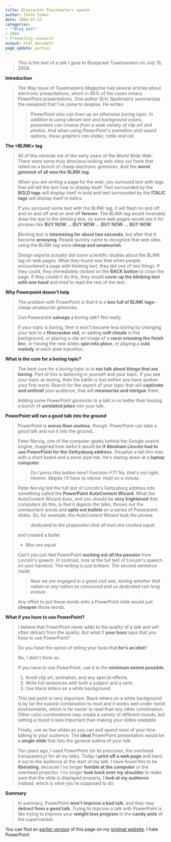 ```yaml
---
title: Bluejacket Toastmasters speech
author: Steve Simon
date: 2004-07-15
categories:
- "*Blog post"
- 2004
- Presenting research
output: html_document
page_update: partial
---
```

> This is the text of a talk I gave to Bluejacket Toastmasters on July
> 15, 2004.

**Introduction**

> The May Issue of Toastmasters Magazine had several articles about
> electronic presentations, which in 95% of the cases means PowerPoint
> presentations. One author (Eric Spellmann) summarizes the viewpoint
> that I've come to despise. He writes:
>
> > *PowerPoint also can liven up an otherwise boring topic. In addition
> > to using vibrant text and background colors, presenters can choose
> > from a wide variety of clip art and photos. And when using
> > PowerPoint's animation and sound options, these graphics can shake,
> > rattle and roll.*

**The \<BLINK\> tag**

> All of this reminds me of the early years of the World Wide Web. There
> were some truly atrocious looking web sites out there that relied on a
> bunch of cheap electronic gimmicks. And the **worst gimmick of all was
> the BLINK tag**.
>
> When you are writing a page for the web, you surround text with tags
> that will tell the text how to display itself. Text surrounded by the
> **BOLD tags** will display itself in bold and text surrounded by the
> **ITALIC tags** will display itself in italics.
>
> If you surround some text with the BLINK tag, it will flash on and off
> and on and off and on and off **forever**. The BLINK tag would
> invariably draw the eye to the blinking text, so some web pages would
> use it for phrases like **BUY NOW \... BUY NOW \... BUY NOW \... BUY
> NOW**.
>
> Blinking text is **interesting for about two seconds**, but after that
> it become **annoying**. People quickly came to recognize that web
> sites using the BLINK tag were **cheap and amateurish**.
>
> Design experts actually did some scientific studies about the BLINK
> tag on web pages. What they found was that when people encountered a
> page with blinking text, they did one of two things. If they could,
> they immediately clicked on the **BACK button** to close the page. If
> they couldn't do this, they would **cover up the blinking text with
> one hand** and tried to read the rest of the text.

**Why Powerpoint doesn't help**

> The problem with PowerPoint is that it is a **box full of BLINK
> tags**\--cheap amateurish gimmicks.
>
> Can Powerpoint **salvage** a boring talk? Not really.
>
> If your topic is boring, then it won't become less boring by changing
> your text to a **firecracker red**, or adding **soft clouds** in the
> background, or placing a clip art image of a **racer crossing the
> finish lin**e, or having the new slides **spin into place**, or
> playing a **cute melody** at each slide transition.

**What is the cure for a boring topic?**

> The best cure for a boring topic is to **not talk about things that
> are boring**. Part of this is believing in yourself and your topic. If
> you see your topic as boring, then the battle is lost before you have
> spoken your first word. Search for the aspect of your topic that will
> **captivate and enthrall** your audience, that will **mesmerize and
> intrigue** them.
>
> Adding some PowerPoint gimmicks to a talk is no better than tossing a
> bunch of **unrelated jokes** into your talk.

**PowerPoint will run a good talk into the ground**

> PowerPoint is **worse than useless**, though. PowerPoint can take a
> good talk and run it into the ground..
>
> Peter Norvig, one of the computer geeks behind the Google search
> engine, imagined how awful it would be **if Abraham Lincoln had to use
> PowerPoint for the Gettysburg address**. Visualize a tall thin man
> with a short beard and a stove pipe hat. He's staring down at a
> **laptop computer**.
>
> > *Do I press this button here? Function-F7? No, that's not right.
> > Hmmm. Maybe I'll have to reboot. Hold on a minute.*
>
> Peter Norvig fed the full text of Lincoln's Gettysburg address into
> something called the **PowerPoint AutoContent Wizard**. What the
> AutoContent Wizard does, and you should be **very frightened** that
> computers do this, is that it digests the talks, throws out the
> unimportant words and **spits out bullets** on a series of Powerpoint
> slides. So, for example, the AutoContent Wizard took the phrase
>
> > *dedicated to the proposition that all men are created equal*
>
> and created a bullet
>
> -   *Men are equal*
>
> Can't you just feel PowerPoint **sucking out all the passion** from
> Lincoln's speech. In contrast, look at the full text of Lincoln's
> speech on your handout. The writing is just brilliant. The second
> sentence reads
>
> > *Now we are engaged in a great civil war, testing whether that
> > nation or any nation so conceived and so dedicated can long endure.*
>
> Any effort to put these words onto a PowerPoint slide would just
> **cheapen** those words.

**What if you have to use PowerPoint?**

> I believe that PowerPoint never adds to the quality of a talk and will
> often detract from the quality. But what if **your boss** says that
> you have to use PowerPoint?
>
> Do you have the option of telling your boss that **he's an idiot**?
>
> No, I didn't think so.
>
> If you have to use PowerPoint, use it to the **minimum extent
> possible**.
>
> 1.  Avoid clip art, animation, and any special effects.
> 2.  Write full sentences with both a subject and a verb.
> 3.  Use black letters on a white background.
>
> This last point is very important. Black letters on a white background
> is by far the easiest combination to read and it works well under
> harsh environments, which is far easier to read than any other
> combination. Other color combinations may create a variety of
> different moods, but setting a mood is less important than making your
> slides readable.
>
> Finally, use as few slides as you can and spend most of your time
> talking to your audience. The **ideal** PowerPoint presentation would
> be a **single slide** that lists the general outline of your talk.
>
> Ten years ago, I used PowerPoint (or its precursor, the overhead
> transparency) for all my talks. Today I **print off a web page** and
> hand it out to the audience at the start of my talk. I have found this
> to be **liberating**, because I no longer **fumble at the computer**
> or the overhead projector. I no longer **look back over my shoulder**
> to make sure that the slide is displayed properly. I **look at my
> audience** instead, which is what you're supposed to do.

**Summary**

> In summary, PowerPoint **won't improve a bad talk**, and they may
> **detract from a good talk**. Trying to improve a talk with PowerPoint
> is like trying to improve your **weight loss program** in the **candy
> aisle** of the supermarket.

You can find an [earlier version](http://www.pmean.com/04/powerpoint1.html) of this page on my [original website](http://www.pmean.com/original_site.html). I hate PowerPoint
